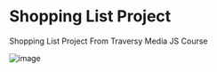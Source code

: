 # Shopping List Project

Shopping List Project From Traversy Media JS Course

![image](https://github.com/dinukah99/shopping-list-traversy-media/assets/109199924/3c265b21-6314-4f39-9a2f-c20ec8b37ebe)
